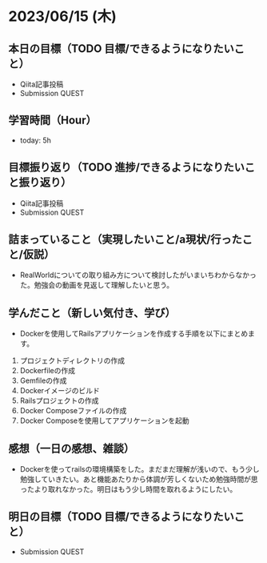 # 2023/06/15 (木)

## 本日の目標（TODO 目標/できるようになりたいこと）

- Qiita記事投稿
- Submission QUEST 

## 学習時間（Hour）

- today: 5h

## 目標振り返り（TODO 進捗/できるようになりたいこと振り返り）

- Qiita記事投稿
- Submission QUEST 

## 詰まっていること（実現したいこと/a現状/行ったこと/仮説）

- RealWorldについての取り組み方について検討したがいまいちわからなかった。勉強会の動画を見返して理解したいと思う。

## 学んだこと（新しい気付き、学び）

- Dockerを使用してRailsアプリケーションを作成する手順を以下にまとめます。

1. プロジェクトディレクトリの作成
2. Dockerfileの作成
3. Gemfileの作成
4. Dockerイメージのビルド
5. Railsプロジェクトの作成
6. Docker Composeファイルの作成
7. Docker Composeを使用してアプリケーションを起動

## 感想（一日の感想、雑談）

- Dockerを使ってrailsの環境構築をした。まだまだ理解が浅いので、もう少し勉強していきたい。あと機能あたりから体調が芳しくないため勉強時間が思ったより取れなかった。明日はもう少し時間を取れるようにしたい。

## 明日の目標（TODO 目標/できるようになりたいこと）

- Submission QUEST 